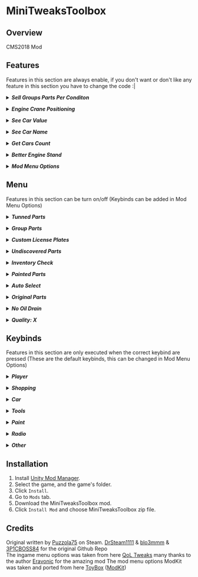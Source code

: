 # MiniTweaksToolbox
## Overview
CMS2018 Mod
## Features
Features in this section are always enable, if you don't want or don't like any feature in this section you have to change the code :|

***<details><summary>Sell Groups Parts Per Conditon</summary>***
  
  When you sell parts that are below or equal to condition its gonna sell groups that are inside that range
</details>

***<details><summary>Engine Crane Positioning</summary>***
  
  The engine crane its gonna be facing the engine (some cars have engines in the trunk, instead of the engine crane be in the front its gonna be on the back of the car)
</details>

***<details><summary>See Car Value</summary>***
  
  In sheds and junkyards, whenever the mouse is over a car its gonna show that car value on the top right (if you have "Experienced Auctioneer" skill it will show you the the average value of the car)
</details>

***<details><summary>See Car Name</summary>***
  
  In sheds and junkyards, whenever the mouse is over a car its gonna show that car name on the top right
</details>

***<details><summary>Get Cars Count</summary>***
  
  In sheds and junkyards, whenever the mouse is over a car its gonna show the number of already owned car with the same name
</details>

***<details><summary>Better Engine Stand</summary>***
  
  If there aren't any group engines in the inventory when you select to add a engine, instead of saying that there aren't any engines in inventory and being force to add a diagram to start to build from there, a custom menu gonna prompt where you can choose the car (from the cars that are in the garage) which has the engine you wanna build
</details>

***<details><summary>Mod Menu Options</summary>***
  
  Menu features can be toogle on and off in the *Unity Mod Manager* and the keybinds can be added and changed for every feature (above this section). A little info about the the feaures is present too
</details>

## Menu
Features in this section can be turn on/off (Keybinds can be added in Mod Menu Options)

***<details><summary>Tunned Parts</summary>***
  
  With tunned parts enable when you buy any part that can be tunned it will buy it, if not it will buy the standard one (If you don't have enough money to afford the tunned part, it will automatically buy the standard one)
</details>

***<details><summary>Group Parts</summary>***
  
  With group parts enable when you buy tires and wheels they it will be on a group already balanced, the suspension and engine group are buyable too
</details>

***<details><summary>Custom License Plates</summary>***

  With custom license plates enable when you buy license plates it will check for the name/number of that license plate, it will be more pricy though
</details>

***<details><summary>Undiscovered Parts</summary>***
  
  With undiscovered parts enable when you buy all the parts at once its gonna buy all parts of the order (discovered and undiscovered)
</details>

***<details><summary>Inventory Check</summary>***
  
  With inventory check enable when you buy a part that you already have its gonna warning you that you already have it, you can still buy it if you press the buy key again
</details>

***<details><summary>Painted Parts</summary>***
  
  With painted parts enable when you buy any body part it will be already painted with the current color and livery, it will be 100$ more pricy though
</details>

***<details><summary>Auto Select</summary>***
  
  With auto select enable when you select a part to mount its gonna choose the best one in the inventory
</details>

***<details><summary>Original Parts</summary>***
  
  With original parts enable when you select a part to mount its gonna choose a part which has the same condition has the previous one, if there isn't any will choose the best one (this only apllies when auto select is enable)
</details>

***<details><summary>No Oil Drain</summary>***
  
  With no oil drain enable once you hit the max amount of oil in the engine, the gallon will forcibly stop (in some cases will charge you for 20$)
</details>

***<details><summary>Quality: X</summary>***
  
  With quality enable when you buy a part its gonna be at quality number(X) (it will be much more pricy though)
</details>

## Keybinds
Features in this section are only executed when the correct keybind are pressed (These are the default keybinds, this can be changed in Mod Menu Options)

***<details><summary>Player</summary>***
  
  | Feature       |      Key       |
  | ------------- |:--------------:|
  | Sprint        |  `Left Shift`  |
  | Jump          |    `Space`     |
  | Reset Postion |      `R`       |
  
  **Jump**: The jump has no cooldown, you can jump in the air
  
  **Reset Postion**: This works where the **Sprint** and **Jump** are applied
</details>

***<details><summary>Shopping</summary>***
  
  | Feature                       |  Key  |
  | ----------------------------- |:-----:|
  | Buy single parts or cars      |  `B`  |
  | Buy all parts at once         |  `J`  |
  
  **Buy single parts or cars**: When you are in the garage you can buy any part, when you are on a shed or junkyard you can buy the car
  
  **Buy all parts at once**: When the car is from the order is gonna buy all discovered parts (you have to open the car info/summary to the game update the discovered parts, if you have the undiscovered parts enable its gonna buy all parts of the order) (if you have the group parts enable its gonna buy the all parts, and the parts that can be grouped will be already grouped and balanced)
</details>

***<details><summary>Car</summary>***
  
  | Feature                           |      Key     |
  | --------------------------------- |:------------:|
  | Swap Engine                       |      `O`     |
  | Open or close hood                |  `Numpad 8`  |
  | Open or close front left door     |  `Numpad 4`  |
  | Open or close front right door    |  `Numpad 6`  |
  | Open or close rear left door      |  `Numpad 1`  |
  | Open or close rear right door     |  `Numpad 3`  |
  | Open or close trunk               |  `Numpad 2`  |
  | Open or close all car parts       |  `Numpad 5`  |

  **Swap Engine**: The quality represents the price of all parts to build the engine
</details>

***<details><summary>Tools</summary>***
  
  | Feature                           |  Key  |
  | --------------------------------- |:-----:|
  | Use Welder                        |  `K`  |
  | Use Interior Detailing Toolkit    |  `L`  |
  | Rotate Engine Stand to the left   |  `Y`  |
  | Rotate Engine Stand to the right  |  `U`  |
</details>

***<details><summary>Paint</summary>***
  
  | Feature                        |  Key  |
  | ------------------------------ |:-----:|
  | Open Paint Menu to paint car   |  `P`  |
</details>

***<details><summary>Radio</summary>***
  
  | Feature           |  Key  |
  | ----------------- |:-----:|
  | Toggle Radio      |  `F`  |
  | Next Song         |  `N`  |
</details>

***<details><summary>Other</summary>***
  
  | Feature            |      Key      |
  | ------------------ |:-------------:|
  | Xray               |      `X`      |
  | Special Xray       |      `Z`      |
  | Car Xray           |      `V`      |
  | Delete All Parts   |  `Backslash`  |
  
  **Xray**: Highlights in cyan all shelfs/junk cars that have at least one part in them

  **Special Xray**: Highlights in green the shelf/car that have the crate/map in it. _Every time_ a shed/junkyard is generated spawn **one**: ***Crate*** (Shed) | ***Map*** (Junkyard)

  **Car Xray**: Highlights in red all cars that are buyable
  
  **Delete All Parts**: When it says delete it means **delete** any money will not come when this used (**Important**: this option deletes everything from the invetory even unsellable parts)
</details>

## Installation
1. Install [Unity Mod Manager](https://www.nexusmods.com/site/mods/21).
2. Select the game, and the game's folder.
3. Click `Install`.
4. Go to `Mods` tab.
5. Download the MiniTweaksToolbox mod.
6. Click `Install Mod` and choose MiniTweaksToolbox zip file.

## Credits
Original written by [Puzzola75](https://steamcommunity.com/app/645630/discussions/1/1814296273125911667/) on Steam. [DrSteam1111](https://github.com/DrSteam1111/QuickShop) & [blo3mmm](https://github.com/blo3mmm) & [3P1CBOSS84](https://github.com/3P1CBOSS84/Quickshop-2.0) for the original Github Repo <br>
The ingame menu options was taken from here [QoL Tweaks](https://www.nexusmods.com/carmechanicsimulator2018/mods/23) many thanks to the author [Eravonic](https://www.nexusmods.com/carmechanicsimulator2018/users/128492483) for the amazing mod
The mod menu options ModKit was taken and ported from here [ToyBox](https://github.com/cabarius/ToyBox/) ([ModKit](https://github.com/cabarius/ToyBox/tree/main/ModKit))
